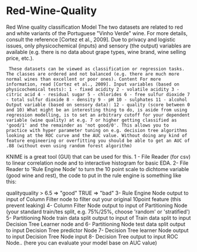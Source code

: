 # Red-Wine-Quality
Red Wine quality classification Model
The two datasets are related to red and white variants of the Portuguese "Vinho Verde" wine. For more details, consult the reference [Cortez et al., 2009]. Due to privacy and logistic issues, only physicochemical (inputs) and sensory (the output) variables are available (e.g. there is no data about grape types, wine brand, wine selling price, etc.).

     These datasets can be viewed as classification or regression tasks. The classes are ordered and not balanced (e.g. there are much more normal wines than excellent or poor ones). Content For more information, read [Cortez et al., 2009]. Input variables (based on physicochemical tests): 1 - fixed acidity 2 - volatile acidity 3 - citric acid 4 - residual sugar 5 - chlorides 6 - free sulfur dioxide 7 - total sulfur dioxide 8 - density 9 - pH 10 - sulphates 11 - alcohol Output variable (based on sensory data): 12 - quality (score between 0 and 10) What might be an interesting thing to do, is aside from using regression modelling, is to set an arbitrary cutoff for your dependent variable (wine quality) at e.g. 7 or higher getting classified as 'good/1' and the remainder as 'not good/0'. This allows you to practice with hyper parameter tuning on e.g. decision tree algorithms looking at the ROC curve and the AUC value. Without doing any kind of feature engineering or overfitting you should be able to get an AUC of .88 (without even using random forest algorithm)

KNIME is a great tool (GUI) that can be used for this. 1 - File Reader (for csv) to linear correlation node and to interactive histogram for basic EDA. 2- File Reader to 'Rule Engine Node' to turn the 10 point scale to dichtome variable (good wine and rest), the code to put in the rule engine is something like this:

qualityquality  > 6.5 => "good"
TRUE => "bad" 3- Rule Engine Node output to input of Column Filter node to filter out your original 10point feature (this prevent leaking) 4- Column Filter Node output to input of Partitioning Node (your standard train/tes split, e.g. 75%/25%, choose 'random' or 'stratified') 5- Partitioning Node train data split output to input of Train data split to input Decision Tree Learner node and 6- Partitioning Node test data split output to input Decision Tree predictor Node 7- Decision Tree learner Node output to input Decision Tree Node input 8- Decision Tree output to input ROC Node.. (here you can evaluate your model base on AUC value)
